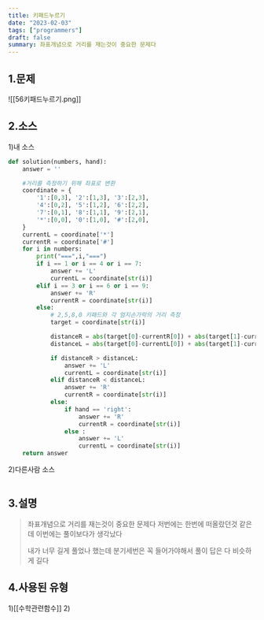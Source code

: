 ```yaml
---
title: 키패드누르기
date: "2023-02-03"
tags: ["programmers"]
draft: false
summary: 좌표개념으로 거리를 재는것이 중요한 문제다
---
```


## 1.문제

![[56키패드누르기.png]]

## 2.소스

1)내 소스

```python
def solution(numbers, hand):
    answer = ''

    #거리를 측정하기 위해 좌표로 변환
    coordinate = {
        '1':[0,3], '2':[1,3], '3':[2,3],
        '4':[0,2], '5':[1,2], '6':[2,2],
        '7':[0,1], '8':[1,1], '9':[2,1],
        '*':[0,0], '0':[1,0], '#':[2,0],
    }
    currentL = coordinate['*']
    currentR = coordinate['#']
    for i in numbers:
        print("===",i,"===")
        if i == 1 or i == 4 or i == 7:
            answer += 'L'
            currentL = coordinate[str(i)]
        elif i == 3 or i == 6 or i == 9:
            answer += 'R'
            currentR = coordinate[str(i)]
        else:
            # 2,5,8,0 키패드와 각 엄지손가락의 거리 측정
            target = coordinate[str(i)]

            distanceR = abs(target[0]-currentR[0]) + abs(target[1]-currentR[1])
            distanceL = abs(target[0]-currentL[0]) + abs(target[1]-currentL[1])

            if distanceR > distanceL:
                answer += 'L'
                currentL = coordinate[str(i)]
            elif distanceR < distanceL:
                answer += 'R'
                currentR = coordinate[str(i)]
            else:
                if hand == 'right':
                    answer += 'R'
                    currentR = coordinate[str(i)]
                else :
                    answer += 'L'
                    currentL = coordinate[str(i)]
    return answer
```

2)다른사람 소스

```python

```

## 3.설명

> 좌표개념으로 거리를 재는것이 중요한 문제다
> 저번에는 한번에 떠올랐던것 같은데 이번에는 풀이보다가 생각났다
>
> 내가 너무 길게 풀었나 했는데
> 분기세번은 꼭 들어가야해서 풀이 답은 다 비슷하게 길다

## 4.사용된 유형

1)[[수학관련함수]] 2)
